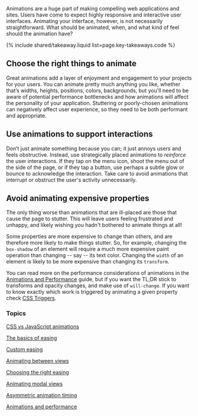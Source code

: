 


<p class="intro">
  Animations are a huge part of making compelling web applications and sites. Users have come to expect highly responsive and interactive user interfaces. Animating your interface, however, is not necessarily straightforward. What should be animated, when, and what kind of feel should the animation have?
</p>



{% include shared/takeaway.liquid list=page.key-takeaways.code %}

## Choose the right things to animate

Great animations add a layer of enjoyment and engagement to your projects for your users. You can animate pretty much anything you like, whether that’s widths, heights, positions, colors, backgrounds, but you'll need to be aware of potential performance bottlenecks and how animations will affect the personality of your application. Stuttering or poorly-chosen animations can negatively affect user experience, so they need to be both performant and appropriate.

## Use animations to support interactions

Don’t just animate something because you can; it just annoys users and feels obstructive. Instead, use strategically placed animations to _reinforce_ the user interactions. If they tap on the menu icon, shoot the menu out of the side of the page, or if they tap a button, use perhaps a subtle glow or bounce to acknowledge the interaction. Take care to avoid animations that interrupt or obstruct the user's activity unnecessarily.

## Avoid animating expensive properties

The only thing worse than animations that are ill-placed are those that cause the page to stutter. This will leave users feeling frustrated and unhappy, and likely wishing you hadn't bothered to animate things at all!

Some properties are more expensive to change than others, and are therefore more likely to make things stutter. So, for example, changing the `box-shadow` of an element will require a much more expensive paint operation than changing -- say -- its text color. Changing the `width` of an element is likely to be more expensive than changing its `transform`.

You can read more on the performance considerations of animations in the [Animations and Performance](animations-and-performance.html) guide, but if you want the TL;DR stick to transforms and opacity changes, and make use of `will-change`. If you want to know exactly which work is triggered by animating a given property check [CSS Triggers](http://csstriggers.com).


### Topics


  [CSS vs JavaScript animations](/web/fundamentals/design-and-ui/animations/css-vs-javascript?hl=en)

  [The basics of easing](/web/fundamentals/design-and-ui/animations/the-basics-of-easing?hl=en)

  [Custom easing](/web/fundamentals/design-and-ui/animations/custom-easing?hl=en)

  [Animating between views](/web/fundamentals/design-and-ui/animations/animating-between-views?hl=en)

  [Choosing the right easing](/web/fundamentals/design-and-ui/animations/choosing-the-right-easing?hl=en)

  [Animating modal views](/web/fundamentals/design-and-ui/animations/animating-modal-views?hl=en)

  [Asymmetric animation timing](/web/fundamentals/design-and-ui/animations/asymmetric-animation-timing?hl=en)

  [Animations and performance](/web/fundamentals/design-and-ui/animations/animations-and-performance?hl=en)

